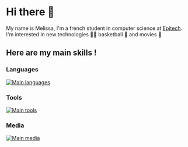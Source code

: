 # Hi there 👋
My name is Melissa, I'm a french student in computer science at [Epitech](https://www.epitech.eu/en/). I'm interested in new technologies 👩‍💻 basketball 🏀 and movies 🎥

## Here are my main skills !

### Languages

[![Main languages](https://skillicons.dev/icons?i=c,cpp&perline=9)](https://github.com/tandpfun/skill-icons)
### Tools
[![Main tools](https://skillicons.dev/icons?i=linux,docker,cmake,github,git,idea,vscode,md&perline=9)](https://github.com/tandpfun/skill-icons)
### Media
[![Main media](https://skillicons.dev/icons?i=linkedin,discord,instagram&perline=9)](https://github.com/tandpfun/skill-icons)